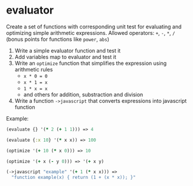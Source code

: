 # evaluator

Create a set of functions with corresponding unit test 
for evaluating and optimizing simple arithmetic expressions.
Allowed operators: `+`, `-`, `*`, `/` (bonus points for functions like `power`, `abs`)
1. Write a simple evaluator function and test it
2. Add variables map to evaluator and test it
3. Write an `optimize` function that simplifies the expression using arithmetic rules
   - `x * 0 = 0`
   - `x * 1 = x`
   - `1 * x = x`
   - and others for addition, substraction and division
4. Write a function `->javascript` that converts expressions into javascript function

Example:
```clj
(evaluate {} '(* 2 (+ 1 1))) => 4

(evaluate {:x 10} '(* x x)) => 100

(optimize '(+ 10 (* x 0))) => 10

(optimize '(+ x (- y 0))) => '(+ x y)

(->javascript "example" '(+ 1 (* x x))) =>
  "function example(x) { return (1 + (x * x)); }"
```


